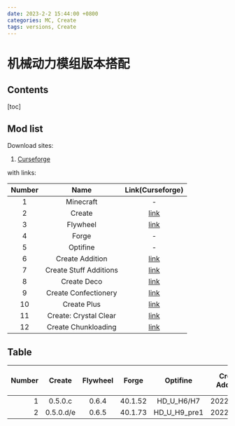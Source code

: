 ```yaml
---
date: 2023-2-2 15:44:00 +0800
categories: MC, Create
tags: versions, Create
---
```




# 机械动力模组版本搭配

## Contents

[toc]

## Mod list

Download sites:

1. [Curseforge](https://www.curseforge.com/minecraft/mc-mods)



with links:

| Number | Name | Link(Curseforge) |
|:---:|:---:|:---:|
|1| Minecraft | - |
|2| Create | [link](https://www.curseforge.com/minecraft/mc-mods/create) |
|3| Flywheel | [link](https://www.curseforge.com/minecraft/mc-mods/flywheel) |
|4| Forge | - |
|5| Optifine | - |
|6| Create Addition | [link](https://www.curseforge.com/minecraft/mc-mods/createaddition) |
|7| Create Stuff Additions | [link](https://www.curseforge.com/minecraft/mc-mods/create-stuff-additions) |
|8| Create Deco | [link](https://www.curseforge.com/minecraft/mc-mods/create-deco) |
|9| Create Confectionery | [link](https://www.curseforge.com/minecraft/mc-mods/create-confectionery) |
|10| Create Plus | [link](https://www.curseforge.com/minecraft/mc-mods/create-plus) |
|11| Create: Crystal Clear | [link](https://www.curseforge.com/minecraft/mc-mods/create-crystal-clear) |
|12| Create Chunkloading | [link](https://www.curseforge.com/minecraft/mc-mods/create-chunkloading) |



## Table

| Number | Create | Flywheel | Forge | Optifine | Create Addition | Create Stuff Additions | Create Deco | Create Confectionery | Create Plus | Create: Crystal Clear | Minecraft |
|---:|:---:|:---:|:---:|:---:|:---:|:---:|:---:|:---:|:---:|:---:|:---:|
| 1 | 0.5.0.c | 0.6.4 | 40.1.52 | HD_U_H6/H7 | 20220715a | 1.1.8 | 1.2.9 | 1.0.8 | 0.5.1 |-| 1.18.2 |
| 2 | 0.5.0.d/e |0.6.5|40.1.73|HD_U_H9_pre1| 20220914a | 2.0.1c | 1.2.11 | 1.0.8 | 0.5.1a |0.1.2e|1.18.2|

